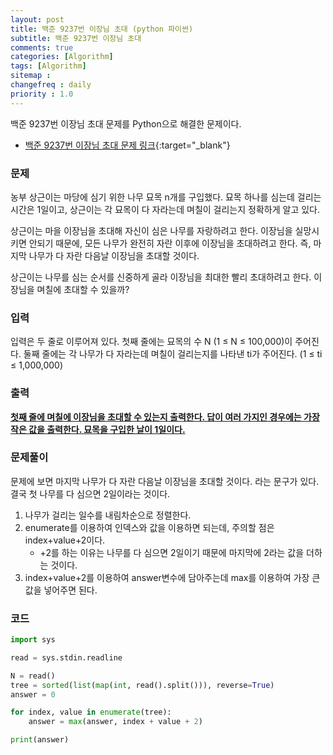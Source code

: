 ```yaml
---
layout: post
title: 백준 9237번 이장님 초대 (python 파이썬)
subtitle: 백준 9237번 이장님 초대
comments: true
categories: [Algorithm]
tags: [Algorithm]
sitemap :
changefreq : daily
priority : 1.0
---
```

백준 9237번 이장님 초대 문제를 Python으로 해결한 문제이다.  

* [백준 9237번 이장님 초대 문제 링크](https://www.acmicpc.net/problem/9237){:target="_blank"}


### 문제 
농부 상근이는 마당에 심기 위한 나무 묘목 n개를 구입했다. 묘목 하나를 심는데 걸리는 시간은 1일이고, 상근이는 각 묘목이 다 자라는데 며칠이 걸리는지 정확하게 알고 있다.

상근이는 마을 이장님을 초대해 자신이 심은 나무를 자랑하려고 한다. 이장님을 실망시키면 안되기 때문에, 모든 나무가 완전히 자란 이후에 이장님을 초대하려고 한다. 즉, 마지막 나무가 다 자란 다음날 이장님을 초대할 것이다.

상근이는 나무를 심는 순서를 신중하게 골라 이장님을 최대한 빨리 초대하려고 한다. 이장님을 며칠에 초대할 수 있을까?


### 입력
입력은 두 줄로 이루어져 있다. 첫째 줄에는 묘목의 수 N (1 ≤ N ≤ 100,000)이 주어진다. 둘째 줄에는 각 나무가 다 자라는데 며칠이 걸리는지를 나타낸 ti가 주어진다. (1 ≤ ti ≤ 1,000,000)


### 출력
**<u>첫째 줄에 며칠에 이장님을 초대할 수 있는지 출력한다. 답이 여러 가지인 경우에는 가장 작은 값을 출력한다. 묘목을 구입한 날이 1일이다.</u>**


### 문제풀이
문제에 보면 마지막 나무가 다 자란 다음날 이장님을 초대할 것이다. 라는 문구가 있다.
결국 첫 나무를 다 심으면 2일이라는 것이다.

1. 나무가 걸리는 일수를 내림차순으로 정렬한다.
2. enumerate를 이용하여 인덱스와 값을 이용하면 되는데, 주의할 점은 index+value+2이다. 
    * +2를 하는 이유는 나무를 다 심으면 2일이기 때문에 마지막에 2라는 값을 더하는 것이다.
3. index+value+2를 이용하여 answer변수에 담아주는데 max를 이용하여 가장 큰값을 넣어주면 된다.


### 코드
```python
import sys

read = sys.stdin.readline

N = read()
tree = sorted(list(map(int, read().split())), reverse=True)
answer = 0

for index, value in enumerate(tree):
    answer = max(answer, index + value + 2)

print(answer)
```